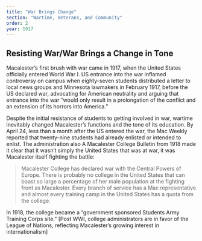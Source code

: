 ```yaml
---
title: "War Brings Change"
section: "Wartime, Veterans, and Community"
order: 2
year: 1917
---
```

## Resisting War/War Brings a Change in Tone

Macalester’s first brush with war came in 1917, when the United States officially entered World War I. US entrance into the war inflamed controversy on campus when eighty-seven students distributed a letter to local news groups and Minnesota lawmakers in February 1917, before the US declared war, advocating for American neutrality and arguing that entrance into the war “would only result in a prolongation of the conflict and an extension of its horrors into America.”

Despite the initial resistance of students to getting involved in war, wartime inevitably changed Macalester’s functions and the tone of its education. By April 24, less than a month after the US entered the war, the Mac Weekly reported that twenty-nine students had already enlisted or intended to enlist. The administration also A Macalester College Bulletin from 1918 made it clear that it wasn’t simply the United States that was at war, it was Macalester itself fighting the battle: 

>Macalester College has declared war with the Central Powers of Europe. There is probably no college in the United States that can boast so large a percentage of her male population at the fighting front as Macalester. Every branch of service has a Mac representative and almost every training camp in the United States has a quota from the college.

In 1918, the college became a “government sponsored Students Army Training Corps site.” [Post WWI, college administrators are in favor of the League of Nations, reflecting Macalester’s growing interest in internationalism]
